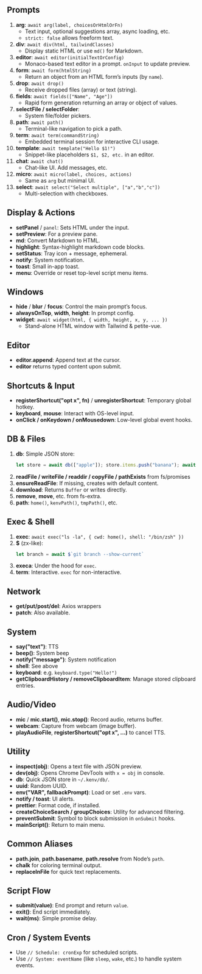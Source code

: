 ## Prompts
1. **arg**: `await arg(label, choicesOrHtmlOrFn)`
   - Text input, optional suggestions array, async loading, etc.
   - `strict: false` allows freeform text.
2. **div**: `await div(html, tailwindClasses)`
   - Display static HTML or use `md()` for Markdown.
3. **editor**: `await editor(initialTextOrConfig)`
   - Monaco-based text editor in a prompt. `onInput` to update preview.
4. **form**: `await form(htmlString)`
   - Return an object from an HTML form’s inputs (by `name`).
5. **drop**: `await drop()`
   - Receive dropped files (array) or text (string).
6. **fields**: `await fields(["Name", "Age"])`
   - Rapid form generation returning an array or object of values.
7. **selectFile / selectFolder**: 
   - System file/folder pickers.
8. **path**: `await path()`
   - Terminal-like navigation to pick a path.
9. **term**: `await term(commandString)`
   - Embedded terminal session for interactive CLI usage.
10. **template**: `await template("Hello $1!")`
    - Snippet-like placeholders `$1, $2, etc.` in an editor.
11. **chat**: `await chat()`
    - Chat-like UI. Add messages, etc.
12. **micro**: `await micro(label, choices, actions)`
    - Same as `arg` but minimal UI.
13. **select**: `await select("Select multiple", ["a","b","c"])`
    - Multi-selection with checkboxes.

## Display & Actions
- **setPanel** / `panel`: Sets HTML under the input.
- **setPreview**: For a preview pane.
- **md**: Convert Markdown to HTML.
- **highlight**: Syntax-highlight markdown code blocks.
- **setStatus**: Tray icon + message, ephemeral.
- **notify**: System notification.
- **toast**: Small in-app toast.
- **menu**: Override or reset top-level script menu items.

## Windows
- **hide** / **blur** / **focus**: Control the main prompt’s focus.
- **alwaysOnTop**, **width**, **height**: In prompt config.
- **widget**: `await widget(html, { width, height, x, y, ... })`
  - Stand-alone HTML window with Tailwind & petite-vue.

## Editor
- **editor.append**: Append text at the cursor.
- **editor** returns typed content upon submit.

## Shortcuts & Input
- **registerShortcut("opt x", fn)** / **unregisterShortcut**: Temporary global hotkey.
- **keyboard**, **mouse**: Interact with OS-level input.
- **onClick / onKeydown / onMousedown**: Low-level global event hooks.

## DB & Files
1. **db**: Simple JSON store: 
   ```js
   let store = await db(["apple"]); store.items.push("banana"); await store.write()
   ```
2. **readFile / writeFile / readdir / copyFile / pathExists** from fs/promises
3. **ensureReadFile**: If missing, creates with default content.
4. **download**: Returns `Buffer` or writes directly.
5. **remove**, **move**, etc. from fs-extra.
6. **path**: `home()`, `kenvPath()`, `tmpPath()`, etc.

## Exec & Shell
1. **exec**: `await exec("ls -la", { cwd: home(), shell: "/bin/zsh" })`
2. **$** (zx-like): 
   ```js
   let branch = await $`git branch --show-current`
   ```
3. **execa**: Under the hood for `exec`.
4. **term**: Interactive. `exec` for non-interactive.

## Network
- **get/put/post/del**: Axios wrappers
- **patch**: Also available.

## System
- **say("text")**: TTS
- **beep()**: System beep
- **notify("message")**: System notification
- **shell**: See above
- **keyboard**: e.g. `keyboard.type("Hello!")`
- **getClipboardHistory / removeClipboardItem**: Manage stored clipboard entries.

## Audio/Video
- **mic** / **mic.start()**, **mic.stop()**: Record audio, returns buffer.
- **webcam**: Capture from webcam (image buffer).
- **playAudioFile**, **registerShortcut("opt x", ...)** to cancel TTS.

## Utility
- **inspect(obj)**: Opens a text file with JSON preview.
- **dev(obj)**: Opens Chrome DevTools with `x = obj` in console.
- **db**: Quick JSON store in `~/.kenv/db/`.
- **uuid**: Random UUID.
- **env("VAR", fallbackPrompt)**: Load or set `.env` vars.
- **notify / toast**: UI alerts.
- **prettier**: Format code, if installed.
- **createChoiceSearch / groupChoices**: Utility for advanced filtering.
- **preventSubmit**: Symbol to block submission in `onSubmit` hooks.
- **mainScript()**: Return to main menu.

## Common Aliases
- **path.join**, **path.basename**, **path.resolve** from Node’s `path`.
- **chalk** for coloring terminal output.
- **replaceInFile** for quick text replacements.

## Script Flow
- **submit(value)**: End prompt and return `value`.
- **exit()**: End script immediately.
- **wait(ms)**: Simple promise delay.

## Cron / System Events
- Use `// Schedule: cronExp` for scheduled scripts. 
- Use `// System: eventName` (like `sleep`, `wake`, etc.) to handle system events.